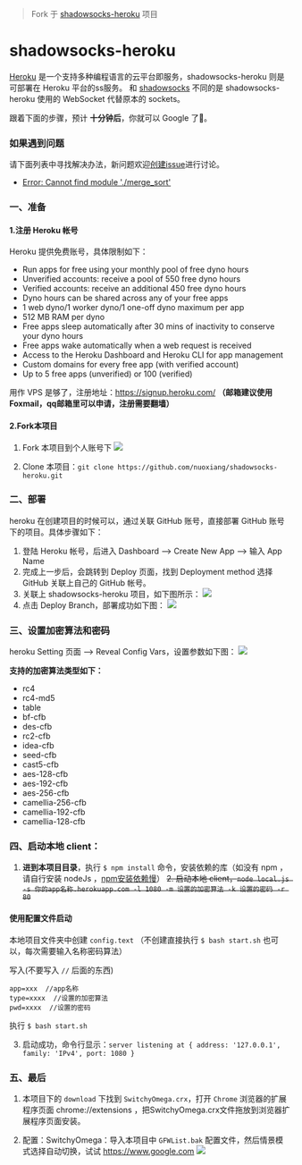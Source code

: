 > Fork 于 [shadowsocks-heroku](https://github.com/mrluanma/shadowsocks-heroku) 项目

# shadowsocks-heroku
[Heroku](https://www.heroku.com/) 是一个支持多种编程语言的云平台即服务，shadowsocks-heroku 则是可部署在 Heroku 平台的ss服务。
和 [shadowsocks](https://github.com/clowwindy/shadowsocks) 不同的是 shadowsocks-heroku 使用的 WebSocket 代替原本的 sockets。

跟着下面的步骤，预计 **十分钟后**，你就可以 Google 了👻。

### 如果遇到问题
请下面列表中寻找解决办法，新问题欢迎[创建issue](https://github.com/521xueweihan/shadowsocks-heroku/issues/new)进行讨论。
- [Error: Cannot find module './merge_sort'](https://github.com/521xueweihan/shadowsocks-heroku/issues/1)

### 一、准备
#### 1.注册 Heroku 帐号
Heroku 提供免费账号，具体限制如下：
- Run apps for free using your monthly pool of free dyno hours
- Unverified accounts: receive a pool of 550 free dyno hours
- Verified accounts: receive an additional 450 free dyno hours
- Dyno hours can be shared across any of your free apps
- 1 web dyno/1 worker dyno/1 one-off dyno maximum per app
- 512 MB RAM per dyno
- Free apps sleep automatically after 30 mins of inactivity to conserve your dyno hours
- Free apps wake automatically when a web request is received
- Access to the Heroku Dashboard and Heroku CLI for app management
- Custom domains for every free app (with verified account)
- Up to 5 free apps (unverified) or 100 (verified)

用作 VPS 是够了，注册地址：https://signup.heroku.com/ **（邮箱建议使用Foxmail，qq邮箱里可以申请，注册需要翻墙）**

#### 2.Fork本项目
1. Fork 本项目到个人账号下
![](https://github.com/nuoxiang/shadowsocks-heroku/blob/master/img/4-min.png)

2. Clone 本项目：`git clone https://github.com/nuoxiang/shadowsocks-heroku.git`

### 二、部署
heroku 在创建项目的时候可以，通过关联 GitHub 账号，直接部署 GitHub 账号下的项目。具体步骤如下：

1. 登陆 Heroku 帐号，后进入 Dashboard ——> Create New App ——> 输入 App Name
2. 完成上一步后，会跳转到 Deploy 页面，找到 Deployment method 选择 GitHub 关联上自己的 GitHub 帐号。
3. 关联上 shadowsocks-heroku 项目，如下图所示：
    ![](https://github.com/nuoxiang/shadowsocks-heroku/blob/master/img/1-min.png)
4. 点击 Deploy Branch，部署成功如下图：
    ![](https://github.com/nuoxiang/shadowsocks-heroku/blob/master/img/2-min.png)

### 三、设置加密算法和密码
heroku Setting 页面 ——> Reveal Config Vars，设置参数如下图：
![](https://github.com/nuoxiang/shadowsocks-heroku/blob/master/img/3-min.png)

**支持的加密算法类型如下：**  
- rc4
- rc4-md5
- table
- bf-cfb
- des-cfb
- rc2-cfb
- idea-cfb
- seed-cfb
- cast5-cfb
- aes-128-cfb
- aes-192-cfb
- aes-256-cfb
- camellia-256-cfb
- camellia-192-cfb
- camellia-128-cfb

### 四、启动本地 client：
1. **进到本项目目录**，执行 `$ npm install` 命令，安装依赖的库（如没有 npm ，请自行安装 nodeJs ，[npm安装依赖慢](http://www.cnblogs.com/nuoxiang/p/5491730.html)）
~~2. 启动本地 client，`node local.js -s 你的app名称.herokuapp.com -l 1080 -m 设置的加密算法 -k 设置的密码 -r 80`~~

#### 使用配置文件启动
本地项目文件夹中创建 `config.text` （不创建直接执行 `$ bash start.sh` 也可以，每次需要输入名称密码算法）

写入(不要写入 `//` 后面的东西)
```
app=xxx  //app名称
type=xxxx  //设置的加密算法
pwd=xxxx  //设置的密码
```
执行 `$ bash start.sh`	

3. 启动成功，命令行显示：`server listening at { address: '127.0.0.1', family: 'IPv4', port: 1080 }`

### 五、最后
1. 本项目下的 `download` 下找到 `SwitchyOmega.crx`，打开 `Chrome` 浏览器的扩展程序页面 chrome://extensions ，把SwitchyOmega.crx文件拖放到浏览器扩展程序页面安装。

2. 配置：SwitchyOmega：导入本项目中 `GFWList.bak` 配置文件，然后情景模式选择自动切换，试试 https://www.google.com
![](https://github.com/nuoxiang/shadowsocks-heroku/blob/master/img/7.png)

